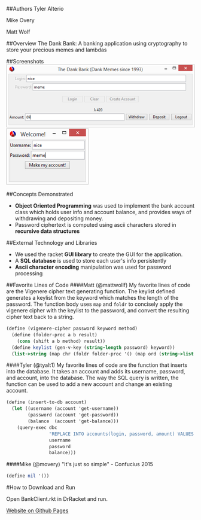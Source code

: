 
##Authors
Tyler Alterio

Mike Overy

Matt Wolf

##Overview
The Dank Bank: A banking application using cryptography to store your precious memes and lambdas

##Screenshots
![screenshot of the main window](ScreenShots/LoggedInMainWindow.PNG)
![the create account window](ScreenShots/CreateAccount.PNG)

##Concepts Demonstrated

* **Object Oriented Programming** was used to implement the bank account class which holds user info and account balance, and provides ways of withdrawing and depositing money.
* Password ciphertext is computed using ascii characters stored in **recursive data structures**

##External Technology and Libraries
* We used the racket **GUI library** to create the GUI for the application.
* A **SQL database** is used to store each user's info persistently
* **Ascii character encoding** manipulation was used for password processing

##Favorite Lines of Code
####Matt (@mattwollf)
My favorite lines of code are the Vigenere cipher text generating function. The keylist defined generates a keylist from the keyword which matches the length of the password. The function body uses `map` and `foldr` to concisely apply the vigenere cipher with the keylist to the password, and convert the resulting cipher text back to a string.
```scheme
(define (vigenere-cipher password keyword method)
  (define (folder-proc a b result)
    (cons (shift a b method) result))
  (define keylist (gen-v-key (string-length password) keyword))
  (list->string (map chr (foldr folder-proc '() (map ord (string->list password)) keylist))))
```
####Tyler (@tyalt1)
My favorite lines of code are the function that inserts into the database. It takes an account and adds its username, password, and account, into the database. The way the SQL query is written, the function can be used to add a new account and change an existing account.
```scheme
(define (insert-to-db account)
  (let ((username (account 'get-username))
        (password (account 'get-password))
        (balance  (account 'get-balance)))
    (query-exec dbc 
                "REPLACE INTO accounts(login, password, amount) VALUES ($1, $2, $3)"
                username 
                password 
                balance)))
```
####Mike (@movery)
"It's just so simple" - Confucius 2015
```scheme
(define nil '())
```

#How to Download and Run

Open BankClient.rkt in DrRacket and run.

[Website on Github Pages](https://opls15projects.github.io/TheDankBank/)
